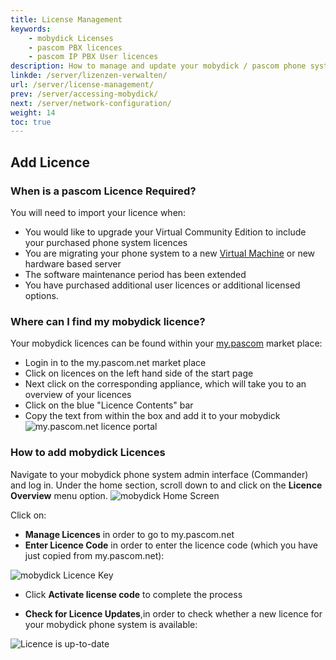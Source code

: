 ```yaml
---
title: License Management
keywords:
    - mobydick Licenses
    - pascom PBX licences
    - pascom IP PBX User licences
description: How to manage and update your mobydick / pascom phone system licences
linkde: /server/lizenzen-verwalten/
url: /server/license-management/
prev: /server/accessing-mobydick/
next: /server/network-configuration/
weight: 14
toc: true
---
```


## Add Licence

### When is a pascom Licence Required?
You will need to import your licence when:

* You would like to upgrade your Virtual Community Edition to include your purchased phone system licences
* You are migrating your phone system to a new [Virtual Machine](https://www.pascom.net/en/mobydick-virtual "pascom Virtual phone system") or new hardware based server
* The software maintenance period has been extended
* You have purchased additional user licences or additional licensed options.

### Where can I find my mobydick licence?
Your mobydick licences can be found within your [my.pascom](https://my.pascom.net/ "my.pascom.net licence portal") market place:

* Login in to the my.pascom.net market place
* Click on licences on the left hand side of the start page
* Next click on the corresponding appliance, which will take you to an overview of your licences
* Click on the blue "Licence Contents" bar
* Copy the text from within the box and add it to your mobydick
![my.pascom.net licence portal](../../images/licence_overview.png?width=80% "mobydick licence key in my.pascom.net")


### How to add mobydick Licences
Navigate to your mobydick phone system admin interface (Commander) and log in. Under the home section, scroll down to and click on the **Licence Overview** menu option.
![mobydick Home Screen](../../images/licence_mobydick.png?width=80% "mobydick Licence Overview")

Click on:

* **Manage Licences** in order to go to my.pascom.net
* **Enter Licence Code** in order to enter the licence code (which you have just copied from my.pascom.net):

![mobydick Licence Key](../../images/mobydick_licencecode.png?width=80% "Add mobydick licence key")
* Click **Activate license code** to complete the process

* **Check for Licence Updates**,in order to check whether a new licence for your mobydick phone system is available:

![Licence is up-to-date](../../images/licence_check.png?width=80% "Licence successfully updated")
